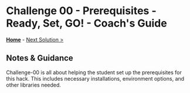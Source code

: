 # Challenge 00 - Prerequisites - Ready, Set, GO! - Coach's Guide 

**[Home](./README.md)** - [Next Solution >](./Solution-01.md)

## Notes & Guidance

Challenge-00 is all about helping the student set up the prerequisites for this hack. This includes necessary installations, environment options, and other libraries needed. 

